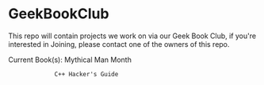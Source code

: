 GeekBookClub
============

This repo will contain projects we work on via our Geek Book Club, 
if you're interested in Joining, please contact one of the owners of this repo.

Current Book(s): 
                 Mythical Man Month

                 C++ Hacker's Guide

